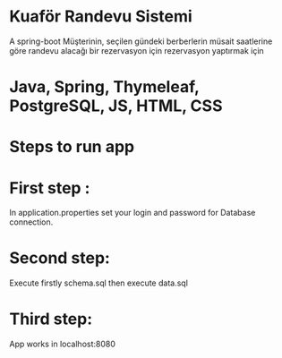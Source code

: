 # Kuaför Randevu Sistemi
A spring-boot Müşterinin, seçilen gündeki berberlerin müsait saatlerine göre randevu alacağı bir rezervasyon için rezervasyon yaptırmak için
# Java, Spring, Thymeleaf, PostgreSQL, JS, HTML, CSS
# Steps to run app
# First step :
In application.properties set your login and password for Database connection.

# Second step:
Execute firstly schema.sql then execute data.sql

# Third step:
App works in localhost:8080



